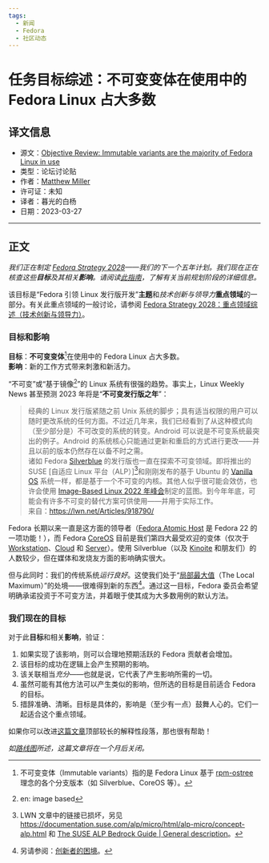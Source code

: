 ```yaml
---
tags:
  - 新闻
  - Fedora
  - 社区动态
---
```


# 任务目标综述：不可变变体在使用中的 Fedora Linux 占大多数

## 译文信息

- 源文：[Objective Review: Immutable variants are the majority of Fedora Linux in use](https://discussion.fedoraproject.org/t/objective-review-immutable-variants-are-the-majority-of-fedora-linux-in-use/79288/1)
- 类型：论坛讨论贴
- 作者：[Matthew Miller](https://discussion.fedoraproject.org/u/mattdm)
- 许可证：未知
- 译者：暮光的白杨
- 日期：2023-03-27

----

## 正文

*我们正在制定 [Fedora Strategy 2028]——我们的下一个五年计划。我们现在正在核查这些**目标**及其相关**影响**。请阅读[此指南]，了解有关当前规划阶段的详细信息。*

该目标是“Fedora 引领 Linux 发行版开发”**主题**和*技术创新与领导力***重点领域**的一部分。有关此重点领域的一般讨论，请参阅 [Fedora Strategy 2028：重点领域综述（技术创新与领导力）]。

[Fedora Strategy 2028]: https://discussion.fedoraproject.org/t/fedora-strategy-2028-a-topic-index-for-our-planning-process/46733
[此指南]: https://discussion.fedoraproject.org/t/fedora-strategy-2028-focus-area-review-guidelines/46888
[Fedora Strategy 2028：重点领域综述（技术创新与领导力）]: https://discussion.fedoraproject.org/t/fedora-strategy-2028-focus-area-review-technology-innovation-leadership/79286

### 目标和影响

**目标**：**不可变变体**[^immutable]在使用中的 Fedora Linux 占大多数。  
**影响**：新的工作方式带来刺激和新活力。

[^immutable]: 不可变变体（Immutable variants）指的是 Fedora Linux 基于 [rpm-ostree](https://coreos.github.io/rpm-ostree/) 理念的各个分支版本（如 Silverblue、CoreOS 等）。

“不可变”或“基于镜像[^image]”的 Linux 系统有很强的趋势。事实上，Linux Weekly News 甚至预测 2023 年将是“**不可变发行版之年**”：

[^image]: en: image based

> 经典的 Linux 发行版紧随之前 Unix 系统的脚步；具有适当权限的用户可以随时更改系统的任何方面。不过近几年来，我们已经看到了从这种模式向（至少部分是）不可改变的系统的转变。Android 可以说是不可变系统最突出的例子。Android 的系统核心只能通过更新和重启的方式进行更改——并且以前的版本仍然存在以备不时之需。  
> 诸如 Fedora [Silverblue] 的发行版也一直在探索不可变领域。即将推出的 SUSE [自适应 Linux 平台（ALP）][^link-broken]和刚刚发布的基于 Ubuntu 的 [Vanilla OS] 系统一样，都是基于一个不可变的内核。其他人似乎很可能会效仿，也许会使用 [Image-Based Linux 2022 年峰会]制定的蓝图。到今年年底，可能会有许多不可变的替代方案可供使用——并用于实际工作。  
> 来自：<https://lwn.net/Articles/918790/>

[^link-broken]: LWN 文章中的链接已损坏，另见 <https://documentation.suse.com/alp/micro/html/alp-micro/concept-alp.html> 和 [The SUSE ALP Bedrock Guide | General description](https://documentation.suse.com/alp/bedrock/html/alp-bedrock/concept-alp.html)。

[Silverblue]: https://silverblue.fedoraproject.org/about
[自适应 Linux 平台（ALP）]: https://documentation.suse.com/alp/all/single-html/alp/index.html
[Vanilla OS]: https://vanillaos.org/
[Image-Based Linux 2022 年峰会]: https://lwn.net/Articles/912774/

Fedora 长期以来一直是这方面的领导者（[Fedora Atomic Host] 是 Fedora 22 的一项功能！），而 Fedora [CoreOS] 目前是我们第四大最受欢迎的变体（仅次于 [Workstation]、[Cloud] 和 [Server]）。使用 Silverblue（以及 [Kinoite] 和朋友们）的人数较少，但在媒体和发烧友方面的影响确实很大。

但与此同时：我们的传统系统*运行良好*。这使我们处于“[局部最大值]（The Local Maximum）”的处境——很难得到新的东西[^innovator]。通过这一目标，Fedora 委员会希望明确承诺投资于不可变方法，并着眼于使其成为大多数用例的默认方法。

[^innovator]: 另请参阅：[创新者的困境](https://archive.org/details/innovatorsdilemm0000chri/mode/2up)。

[Fedora Atomic Host]: https://fedoraproject.org/wiki/Changes/AtomicHost
[CoreOS]: https://getfedora.org/coreos/
[Workstation]: https://getfedora.org/en/workstation/
[Cloud]: https://cloud.fedoraproject.org
[Server]: https://getfedora.org/en/server/
[Kinoite]: https://kinoite.fedoraproject.org/
[局部最大值]: https://52weeksofux.com/post/694598769/the-local-maximum

### 我们现在的目标

对于此**目标**和相关**影响**，验证：

1. 如果实现了该影响，则可以合理地预期活跃的 Fedora 贡献者会增加。
2. 该目标的成功在逻辑上会产生预期的影响。
3. 该关联相当*充分*——也就是说，它代表了产生影响所需的一切。
4. 虽然可能有其他方法可以产生类似的影响，但所选的目标是目前适合 Fedora 的目标。
5. 措辞准确、清晰。目标是具体的，影响是（至少有一点）鼓舞人心的。它们一起适合这个重点领域。

如果你可以改进[这篇文章]顶部较长的解释性段落，那也很有帮助！

*如[路线图]所述，这篇文章将在一个月后关闭。*

[这篇文章]: https://discussion.fedoraproject.org/t/objective-review-immutable-variants-are-the-majority-of-fedora-linux-in-use/79288/1
[路线图]: https://discussion.fedoraproject.org/t/fedora-strategy-2028-a-topic-index-for-our-planning-process/46733#objective-impact-feedback-and-discussion-6